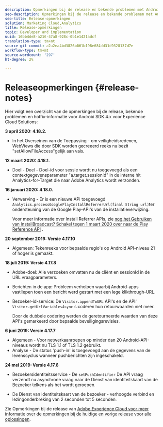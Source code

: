 ```yaml
---
description: Opmerkingen bij de release en bekende problemen met Android SDK 4.x voor Experience Cloud Solutions.
seo-description: Opmerkingen bij de release en bekende problemen met Android SDK 4.x voor Experience Cloud Solutions.
seo-title: Release-opmerkingen
solution: Marketing Cloud,Analytics
title: Release-opmerkingen
topic: Developer and implementation
uuid: 16bb4de8-a216-47a8-928c-0b1e1421adcf
translation-type: tm+mt
source-git-commit: a2a2ea4bd3826b061b198e684dd31d9328137d7e
workflow-type: tm+mt
source-wordcount: '297'
ht-degree: 2%

---
```



# Releaseopmerkingen {#release-notes}

Hier volgt een overzicht van de opmerkingen bij de release, bekende problemen en hotfix-informatie voor Android SDK 4.x voor Experience Cloud Solutions:

**3 april 2020: 4.18.2.**

* In het Overseinen van de Toepassing - om veiligheidsredenen, WebViews die door SDK worden gecreeerd reeks nu bezit &quot;setAllowFileAccess&quot;gelijk aan vals.

**12 maart 2020: 4.18.1.**

* Doel - Doel - Doel-id voor sessie wordt nu toegevoegd als een contextgegevensparameter &quot;a.target.sessionId&quot; in de interne hit Analytics-for-Target die naar Adobe Analytics wordt verzonden.

**16 januari 2020: 4.18.0.**

* Verwerving - Er is een nieuwe API toegevoegd `Analytics.processGooglePlayInstallReferrerUrl(final String url)`ter ondersteuning van de Google Play-API&#39;s van de installatieverwijzing.

   Voor meer informatie over Install Referrer APIs, zie [nog het Gebruiken van InstallBroadcast? Schakel tegen 1 maart 2020 over naar de Play Reference API](https://android-developers.googleblog.com/2019/11/still-using-installbroadcast-switch-to.html) .

**20 september 2019: Versie 4.17.10**

* Algemeen: Tekenreeks voor bepaalde regio&#39;s op Android API-niveau 21 of hoger is gemaakt.

**18 juli 2019: Versie 4.17.8**

* Adobe-doel: Alle verzoeken omvatten nu de cliënt en sessionId in de URL vraagparameters.
* Berichten in de app: Probleem verholpen waarbij Android-apps vastliepen toen een bericht werd gestart met een lege klikthrough-URL.
* Bezoeker-id-service: De `Visitor.appendToURL` API&#39;s en de API&#39; `Visitor.getUrlVariablesAsync` s coderen hun retourwaarden niet meer.

   Door de dubbele codering werden de geretourneerde waarden van deze API&#39;s gemarkeerd door bepaalde beveiligingsrevisies.

**6 juni 2019: Versie 4.17.7**

* Algemeen - Voor netwerkaanroepen op minder dan 20 Android-API-niveaus wordt nu TLS 1.1 of TLS 1.2 gebruikt.
* Analyse - De status &#39;push-in&#39; is toegevoegd aan de gegevens van de levenscyclus wanneer pushberichten zijn ingeschakeld.

**24 mei 2019: Versie 4.17.6**

* Bezoekersidentiteitsservice - De
   `setPushIdentifier` De API vraag verzendt nu asynchrone vraag naar de Dienst van identiteitskaart van de Bezoeker telkens als het wordt geroepen.

* De Dienst van identiteitskaart van de bezoeker - verhoogde verbind en lezingonderbreking van 2 seconden tot 5 seconden.


Zie Opmerkingen bij de release van [Adobe Experience Cloud voor meer informatie over de opmerkingen bij de huidige en vorige release voor alle oplossingen](hhttps://docs.adobe.com/content/help/en/release-notes/experience-cloud/current.html).
